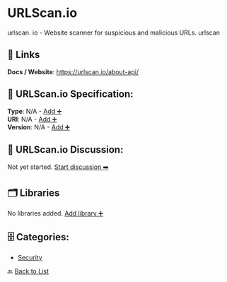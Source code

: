 # URLScan.io

urlscan. io - Website scanner for suspicious and malicious URLs.  urlscan

##  🔗 Links
**Docs / Website**: https://urlscan.io/about-api/

## 🧬 URLScan.io Specification:
**Type**: N/A - [Add ➕](https://github.com/apis-list/apis-list/edit/main/apis.yaml#L20763)  
**URI**: N/A - [Add ➕](https://github.com/apis-list/apis-list/edit/main/apis.yaml#L20763)  
**Version**: N/A - [Add ➕](https://github.com/apis-list/apis-list/edit/main/apis.yaml#L20763)

## 💬 URLScan.io Discussion:
Not yet started. [Start discussion ➡️](https://github.com/apis-list/apis-list/discussions/new)

## 🗂️ Libraries

No libraries added. [Add library ➕](https://github.com/apis-list/apis-list/edit/main/apis.yaml#L20763)    


## 🗄️ Categories:
- [Security](https://github.com/apis-list/apis-list#security-)

🔙  [Back to List](https://github.com/apis-list/apis-list)
